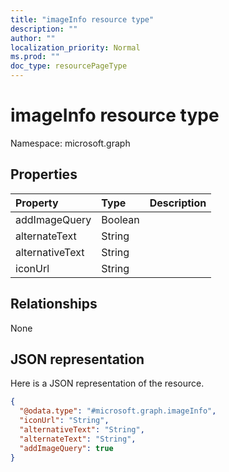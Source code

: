 ```yaml
---
title: "imageInfo resource type"
description: ""
author: ""
localization_priority: Normal
ms.prod: ""
doc_type: resourcePageType
---
```


# imageInfo resource type


Namespace: microsoft.graph



## Properties
|Property|Type|Description|
|:---|:---|:---|
|addImageQuery|Boolean||
|alternateText|String||
|alternativeText|String||
|iconUrl|String||

## Relationships
None

## JSON representation
Here is a JSON representation of the resource.
<!-- {
  "blockType": "resource",
  "@odata.type": "microsoft.graph.imageInfo"
}
-->
``` json
{
  "@odata.type": "#microsoft.graph.imageInfo",
  "iconUrl": "String",
  "alternativeText": "String",
  "alternateText": "String",
  "addImageQuery": true
}
```

